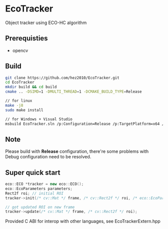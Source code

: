 # EcoTracker
Object tracker using ECO-HC algorithm

## Prerequisties
- opencv

## Build
```bash
git clone https://github.com/hez2010/EcoTracker.git
cd EcoTracker
mkdir build && cd build
cmake .. -DSIMD=1 -DMULTI_THREAD=1 -DCMAKE_BUILD_TYPE=Release

// for linux
make -j8
sudo make install

// for Windows + Visual Studio
msbuild EcoTracker.sln /p:Configuration=Release /p:TargetPlatform=x64 /m -verbosity:m
```

## Note
Please build with **Release** configuration, there're some problems with Debug configuration need to be resolved.  

## Super quick start
```cpp
eco::ECO *tracker = new eco::ECO();
eco::EcoParameters parameters;
Rect2f roi; // initial ROI
tracker->init(/* cv::Mat */ frame, /* cv::Rect2f */ roi, /* eco::EcoParameters */ parameters);

// got updated ROI on new frame
tracker->update(/* cv::Mat */ frame, /* cv::Rect2f */ roi);
```

Provided C ABI for interop with other languages, see EcoTrackerExtern.hpp
